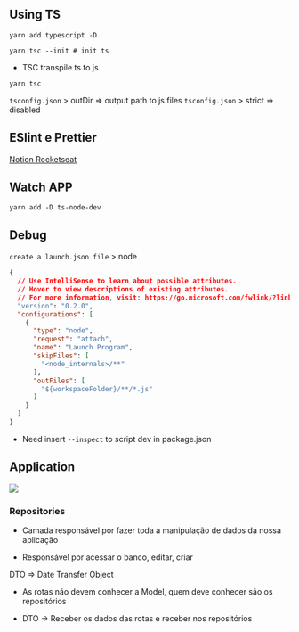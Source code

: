 
## Using TS

```
yarn add typescript -D 
```

```
yarn tsc --init # init ts
```

- TSC transpile ts to js

```
yarn tsc
```

`tsconfig.json` > outDir => output path to js files
`tsconfig.json` > strict => disabled

## ESlint e Prettier

<a href="https://www.notion.so/ESLint-e-Prettier-Trilha-Node-js-d3f3ef576e7f45dfbbde5c25fa662779#eaf6e8bdcabc4d809cdae302e29750da">Notion Rocketseat</a>


## Watch APP

```
yarn add -D ts-node-dev
```

## Debug

`create a launch.json file` > node


```json
{
  // Use IntelliSense to learn about possible attributes.
  // Hover to view descriptions of existing attributes.
  // For more information, visit: https://go.microsoft.com/fwlink/?linkid=830387
  "version": "0.2.0",
  "configurations": [
    {
      "type": "node",
      "request": "attach",
      "name": "Launch Program",
      "skipFiles": [
        "<node_internals>/**"
      ],
      "outFiles": [
        "${workspaceFolder}/**/*.js"
      ]
    }
  ]
}
```

- Need insert `--inspect` to script dev in package.json


## Application

<img src="https://xesque.rocketseat.dev/1571029149847-attachment.png" />


### Repositories

- Camada responsável por fazer toda a manipulação de dados da nossa aplicação

- Responsável por acessar o banco, editar, criar


DTO => Date Transfer Object

- As rotas não devem conhecer a Model, quem deve conhecer são os repositórios

- DTO -> Receber os dados das rotas e receber nos repositórios


